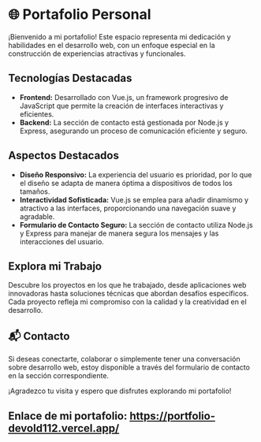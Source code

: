 # 🌐 Portafolio Personal

¡Bienvenido a mi portafolio! Este espacio representa mi dedicación y habilidades en el desarrollo web, con un enfoque especial en la construcción de experiencias atractivas y funcionales.

## Tecnologías Destacadas

- **Frontend:** Desarrollado con Vue.js, un framework progresivo de JavaScript que permite la creación de interfaces interactivas y eficientes.
- **Backend:** La sección de contacto está gestionada por Node.js y Express, asegurando un proceso de comunicación eficiente y seguro.

## Aspectos Destacados

- **Diseño Responsivo:** La experiencia del usuario es prioridad, por lo que el diseño se adapta de manera óptima a dispositivos de todos los tamaños.
- **Interactividad Sofisticada:** Vue.js se emplea para añadir dinamismo y atractivo a las interfaces, proporcionando una navegación suave y agradable.
- **Formulario de Contacto Seguro:** La sección de contacto utiliza Node.js y Express para manejar de manera segura los mensajes y las interacciones del usuario.

## Explora mi Trabajo

Descubre los proyectos en los que he trabajado, desde aplicaciones web innovadoras hasta soluciones técnicas que abordan desafíos específicos. Cada proyecto refleja mi compromiso con la calidad y la creatividad en el desarrollo.

## 📬 Contacto

Si deseas conectarte, colaborar o simplemente tener una conversación sobre desarrollo web, estoy disponible a través del formulario de contacto en la sección correspondiente.

¡Agradezco tu visita y espero que disfrutes explorando mi portafolio!

## Enlace de mi portafolio: https://portfolio-devold112.vercel.app/


